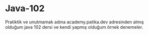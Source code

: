# Java-102
Pratiktik ve unutmamak adına academy.patika.dev adresinden almış olduğum java 102 dersi ve kendi yapmış olduğum örnek denemeler.
